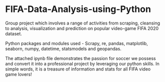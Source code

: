 # FIFA-Data-Analysis-using-Python
Group project which involves a range of activities from scraping, cleansing to analysis, visualization and prediction on popular video-game FIFA 2020 dataset. 

Python packages and modules used - Scrapy, re, pandas, matplotlib, seaborn, numpy, datetime, statsmodels and geopandas.

The attached ipynb file demonstrates the passion for soccer we possess and convert it into a professional project by leveraging our python skills. In simple words, it is a treasure of information and stats for all FIFA video game lovers!
